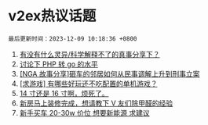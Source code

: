 # v2ex热议话题

`最后更新时间：2023-12-09 10:18:36 +0800`

1. [有没有什么灵异/科学解释不了的真事分享下？](https://www.v2ex.com/t/998674)
1. [讨论下 PHP 转 go 的水平](https://www.v2ex.com/t/998612)
1. [[NGA 故事分享]砸车的邻居如何从民事调解上升到刑事立案](https://www.v2ex.com/t/998693)
1. [[求游戏] 有哪些好玩还不吃配置的单机游戏？](https://www.v2ex.com/t/998658)
1. [14 寸还是 16 寸啊，烦死了。](https://www.v2ex.com/t/998667)
1. [新房马上装修完成，想请教下 V 友们除甲醛的经验](https://www.v2ex.com/t/998606)
1. [新手买车 20-30w 价位 想要新能源 求建议](https://www.v2ex.com/t/998699)

